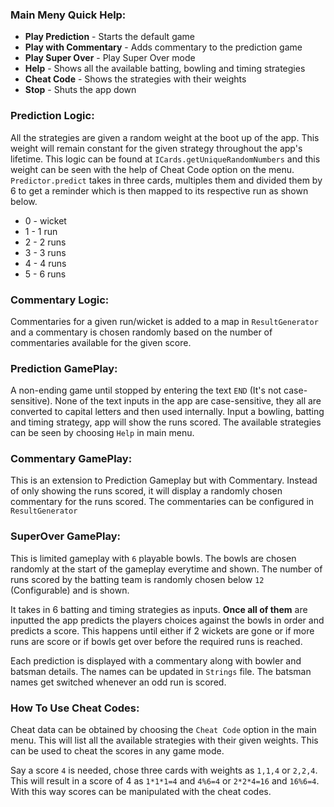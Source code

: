 ### Main Meny Quick Help:
 - **Play Prediction** - Starts the default game
 - **Play with Commentary** - Adds commentary to the prediction game
 - **Play Super Over** - Play Super Over mode
 - **Help** - Shows all the available batting, bowling and timing strategies
 - **Cheat Code** - Shows the strategies with their weights
 - **Stop** - Shuts the app down

### Prediction Logic:

All the strategies are given a random weight at the boot up of the app. This 
weight will remain constant for the given strategy throughout the app's 
lifetime. This logic can be found at `ICards.getUniqueRandomNumbers` and this 
weight can be seen with the help of Cheat Code option on the menu. 
`Predictor.predict` takes in three cards, multiples them and divided 
them by 6 to get a reminder which is then mapped to its respective run as 
shown below.
- 0 - wicket
- 1 - 1 run
- 2 - 2 runs
- 3 - 3 runs
- 4 - 4 runs
- 5 - 6 runs

### Commentary Logic:

Commentaries for a given run/wicket is added to a map in `ResultGenerator` and
a commentary is chosen randomly based on the number of commentaries available
for the given score.

### Prediction GamePlay:

A non-ending game until stopped by entering the text `END` (It's not
case-sensitive). None of the text inputs in the app are case-sensitive, they
all are converted to capital letters and then used internally. Input a bowling,
batting and timing strategy, app will show the runs scored. The available
strategies can be seen by choosing `Help` in main menu.

### Commentary GamePlay:

This is an extension to Prediction Gameplay but with Commentary. Instead of 
only showing the runs scored, it will display a randomly chosen commentary 
for the runs scored. The commentaries can be configured in `ResultGenerator`

### SuperOver GamePlay:

This is limited gameplay with `6` playable bowls. The bowls are chosen randomly
at the start of the gameplay everytime and shown. The number of runs scored by
the batting team is randomly chosen below `12` (Configurable) and is shown. 

It takes in 6 batting and timing strategies as inputs. **Once all of them** 
are inputted the app predicts the players choices against the bowls in order 
and predicts a score. This happens until either if 2 wickets are gone or if 
more runs are score or if bowls get over before the required runs is reached.

Each prediction is displayed with a commentary along with bowler and batsman
details. The names can be updated in `Strings` file. The batsman names get
switched whenever an odd run is scored.

### How To Use Cheat Codes:

Cheat data can be obtained by choosing the `Cheat Code` option in the main 
menu. This will list all the available strategies with their given weights.
This can be used to cheat the scores in any game mode.

Say a score `4` is needed, chose three cards with weights as `1,1,4` or 
`2,2,4`. This will result in a score of 4 as `1*1*1=4` and `4%6=4` or `2*2*4=16`
and `16%6=4`. With this way scores can be manipulated with the cheat codes.






